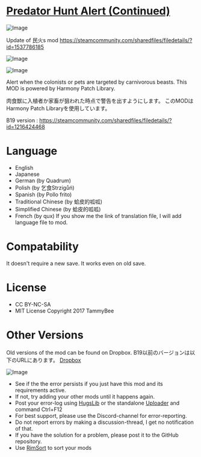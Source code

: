 # [Predator Hunt Alert (Continued)]()

![Image](https://i.imgur.com/buuPQel.png)

Update of 民火s mod https://steamcommunity.com/sharedfiles/filedetails/?id=1537786185

![Image](https://i.imgur.com/pufA0kM.png)
	
![Image](https://i.imgur.com/Z4GOv8H.png)

Alert when the colonists or pets are targeted by carnivorous beasts.
This MOD is powered by Harmony Patch Library.

肉食獣に入植者か家畜が狙われた時点で警告を出すようにします。
このMODはHarmony Patch Libraryを使用しています。

B19 version : https://steamcommunity.com/sharedfiles/filedetails/?id=1216424468

# Language

- English
- Japanese
- German (by Quadrum)
- Polish (by 乞食Strzigůń)
- Spanish (by Pollo frito)
- Traditional Chinese (by 蛤皮的呱呱)
- Simplified Chinese (by 蛤皮的呱呱)
- French (by qux)
If you show me the link of translation file, I will add language file to mod.

# Compatability

It doesn't require a new save.
It works even on old save.

# License

- CC BY-NC-SA
- MIT License
Copyright 2017 TammyBee

# Other Versions

Old versions of the mod can be found on Dropbox.
B19以前のバージョンは以下のURLにあります。
[Dropbox](https://www.dropbox.com/sh/07jjb6ta9c81l4c/AADQBglcxq1tq21FbQm0_8loa)

![Image](https://i.imgur.com/PwoNOj4.png)



-  See if the the error persists if you just have this mod and its requirements active.
-  If not, try adding your other mods until it happens again.
-  Post your error-log using [HugsLib](https://steamcommunity.com/workshop/filedetails/?id=818773962) or the standalone [Uploader](https://steamcommunity.com/sharedfiles/filedetails/?id=2873415404) and command Ctrl+F12
-  For best support, please use the Discord-channel for error-reporting.
-  Do not report errors by making a discussion-thread, I get no notification of that.
-  If you have the solution for a problem, please post it to the GitHub repository.
-  Use [RimSort](https://github.com/RimSort/RimSort/releases/latest) to sort your mods


